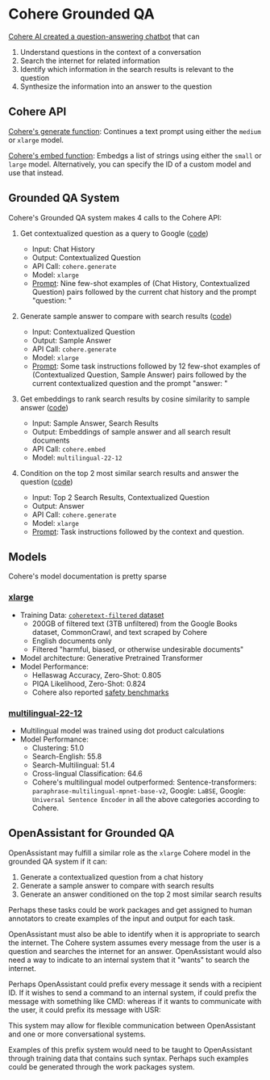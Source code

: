 # Cohere Grounded QA

[Cohere AI created a question-answering chatbot](https://github.com/cohere-ai/sandbox-grounded-qa) that can
1. Understand questions in the context of a conversation
2. Search the internet for related information
3. Identify which information in the search results is relevant to the question
4. Synthesize the information into an answer to the question

## Cohere API 
[Cohere's generate function](https://docs.cohere.ai/reference/generate): Continues a text prompt using either the `medium` or `xlarge` model.

[Cohere's embed function](https://docs.cohere.ai/reference/embed): Embedgs a list of strings using either the `small` or `large` model. Alternatively, you can specify the ID of a custom model and use that instead.

## Grounded QA System

Cohere's Grounded QA system makes 4 calls to the Cohere API:
1. Get contextualized question as a query to Google ([code](https://github.com/cohere-ai/sandbox-grounded-qa/blob/main/qa/model.py))
    * Input: Chat History
    * Output: Contextualized Question
    * API Call: `cohere.generate`
    * Model: `xlarge`
    * [Prompt](https://github.com/cohere-ai/sandbox-grounded-qa/blob/main/qa/prompt_data/get_contextual_search_query.prompt): Nine few-shot examples of (Chat History, Contextualized Question) pairs followed by the current chat history and the prompt "question: "

2. Generate sample answer to compare with search results ([code](https://github.com/cohere-ai/sandbox-grounded-qa/blob/main/qa/model.py))
    * Input: Contextualized Question
    * Output: Sample Answer
    * API Call: `cohere.generate`
    * Model: `xlarge`
    * [Prompt](https://github.com/cohere-ai/sandbox-grounded-qa/blob/main/qa/prompt_data/get_sample_answer.prompt): Some task instructions followed by 12 few-shot examples of (Contextualized Question, Sample Answer) pairs followed by the current contextualized question and the prompt "answer: "

3. Get embeddings to rank search results by cosine similarity to sample answer ([code](https://github.com/cohere-ai/sandbox-grounded-qa/blob/main/qa/search.py))
    * Input: Sample Answer, Search Results
    * Output: Embeddings of sample answer and all search result documents
    * API Call: `cohere.embed`
    * Model: `multilingual-22-12`

4. Condition on the top 2 most similar search results and answer the question ([code](https://github.com/cohere-ai/sandbox-grounded-qa/blob/main/qa/answer.py))
    * Input: Top 2 Search Results, Contextualized Question
    * Output: Answer
    * API Call: `cohere.generate`
    * Model: `xlarge`
    * [Prompt](https://github.com/cohere-ai/sandbox-grounded-qa/blob/43f3e9710112dcc8c92652ac1326ed9330823ddf/qa/answer.py#L25): Task instructions followed by the context and question.


## Models
Cohere's model documentation is pretty sparse

### [xlarge](https://docs.cohere.ai/docs/generation-card#model-description)

* Training Data: [`coheretext-filtered` dataset](https://docs.cohere.ai/docs/data-statement)
    * 200GB of filtered text (3TB unfiltered) from the Google Books dataset, CommonCrawl, and text scraped by Cohere
    * English documents only
    * Filtered "harmful, biased, or otherwise undesirable documents"
* Model architecture: Generative Pretrained Transformer
* Model Performance:
    * Hellaswag Accuracy, Zero-Shot: 0.805
    * PIQA  Likelihood, Zero-Shot: 0.824
    * Cohere also reported [safety benchmarks](https://docs.cohere.ai/docs/generation-card#safety-benchmarks)

### [multilingual-22-12](https://docs.cohere.ai/docs/multilingual-language-models)

* Multilingual model was trained using dot product calculations
* Model Performance:
    * Clustering: 51.0
    * Search-English: 55.8
    * Search-Multilingual: 51.4
    * Cross-lingual Classification: 64.6
    * Cohere's multilingual model outperformed: Sentence-transformers: `paraphrase-multilingual-mpnet-base-v2`, Google: `LaBSE`, Google: `Universal Sentence Encoder` in all the above categories according to Cohere.


## OpenAssistant for Grounded QA

OpenAssistant may fulfill a similar role as the `xlarge` Cohere model in the grounded QA system if it can:
1. Generate a contextualized question from a chat history
2. Generate a sample answer to compare with search results
3. Generate an answer conditioned on the top 2 most similar search results

Perhaps these tasks could be work packages and get assigned to human annotators to create examples of the input and output for each task.

OpenAssistant must also be able to identify when it is appropriate to search the internet. The Cohere system assumes every message from the user is a question and searches the internet for an answer. OpenAssistant would also need a way to indicate to an internal system that it "wants" to search the internet.

Perhaps OpenAssistant could prefix every message it sends with a recipient ID. If it wishes to send a command to an internal system, if could prefix the message with something like CMD: whereas if it wants to communicate with the user, it could prefix its message with USR:

This system may allow for flexible communication between OpenAssistant and one or more conversational systems.

Examples of this prefix system would need to be taught to OpenAssistant through training data that contains such syntax. Perhaps such examples could be generated through the work packages system. 
